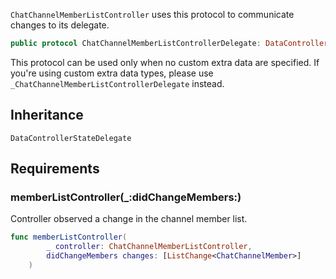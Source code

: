 
`ChatChannelMemberListController` uses this protocol to communicate changes to its delegate.

``` swift
public protocol ChatChannelMemberListControllerDelegate: DataControllerStateDelegate 
```

This protocol can be used only when no custom extra data are specified. If you're using custom extra data types,
please use `_ChatChannelMemberListControllerDelegate` instead.

## Inheritance

`DataControllerStateDelegate`

## Requirements

### memberListController(\_:​didChangeMembers:​)

Controller observed a change in the channel member list.

``` swift
func memberListController(
        _ controller: ChatChannelMemberListController,
        didChangeMembers changes: [ListChange<ChatChannelMember>]
    )
```
